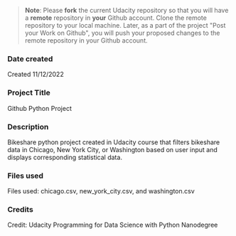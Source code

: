 >**Note**: Please **fork** the current Udacity repository so that you will have a **remote** repository in **your** Github account. Clone the remote repository to your local machine. Later, as a part of the project "Post your Work on Github", you will push your proposed changes to the remote repository in your Github account.

### Date created
Created 11/12/2022

### Project Title
Github Python Project

### Description
Bikeshare python project created in Udacity course that filters bikeshare data in Chicago, New York City, or Washington based on user input and displays corresponding statistical data.

### Files used
Files used: chicago.csv, new_york_city.csv, and washington.csv

### Credits
Credit: Udacity Programming for Data Science with Python Nanodegree

